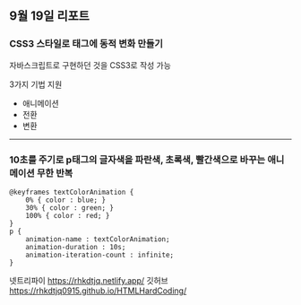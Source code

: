 ## 9월 19일 리포트

### CSS3 스타일로 태그에 동적 변화 만들기
자바스크립트로 구현하던 것을 CSS3로 작성 가능
   
3가지 기법 지원
* 애니메이션
* 전환
* 변환

***

### 10초를 주기로 p태그의 글자색을 파란색, 초록색, 빨간색으로 바꾸는 애니메이션 무한 반복

```
@keyframes textColorAnimation {
	0% { color : blue; }
	30% { color : green; } 
	100% { color : red; }
}
p {
	animation-name : textColorAnimation; 
	animation-duration : 10s;
	animation-iteration-count : infinite; 
}
```


넷트리파이 <https://rhkdtjq.netlify.app/>
깃허브 <https://rhkdtjq0915.github.io/HTMLHardCoding/>
